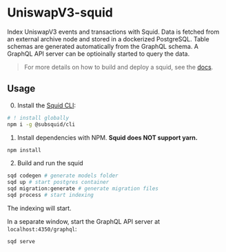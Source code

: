 # UniswapV3-squid

Index UniswapV3 events and transactions with Squid. Data is fetched from an external archive node and stored in a dockerized PostgreSQL. Table schemas are generated automatically from the GraphQL schema. A GraphQL API server can be optioinally started to query the data.


> For more details on how to build and deploy a squid, see the [docs](https://docs.subsquid.io).

## Usage

0. Install the [Squid CLI](https://docs.subsquid.io/squid-cli/):

```sh
# ! install globally
npm i -g @subsquid/cli
```

1. Install dependencies with NPM. **Squid does NOT support yarn.**
  
```sh
npm install
```

2. Build and run the squid

```bash
sqd codegen # generate models folder
sqd up # start postgres container
sqd migration:generate # generate migration files
sqd process # start indexing
```

The indexing will start.

In a separate window, start the GraphQL API server at `localhost:4350/graphql`:
```bash
sqd serve
```